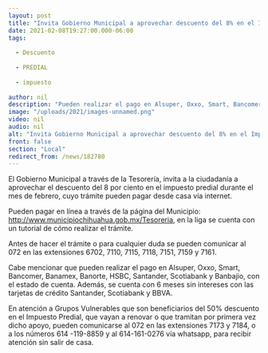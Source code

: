 ```yaml
---
layout: post
title: "Invita Gobierno Municipal a aprovechar descuento del 8% en el Impuesto Predial"
date: 2021-02-08T19:27:00.000-06:00
tags:
  
  - Descuento
  
  - PREDIAL
  
  - impuesto
  
author: nil
description: "Pueden realizar el pago en Alsuper, Oxxo, Smart, Bancomer, Banamex, Banorte, HSBC, Santander, Scotiabank y Banbajio"
image: "/uploads/2021/images-unnamed.png"
video: nil
audio: nil
alt: "Invita Gobierno Municipal a aprovechar descuento del 8% en el Impuesto Predial"
front: false
section: "Local"
redirect_from: /news/182780
---
```


El Gobierno Municipal a través de la Tesorería, invita a la ciudadanía a aprovechar el descuento del 8 por ciento en el impuesto predial durante el mes de febrero, cuyo trámite pueden pagar desde casa vía internet. 

Pueden pagar en línea a través de la página del Municipio: http://www.municipiochihuahua.gob.mx/Tesoreria, en la liga se cuenta con un tutorial de cómo realizar el trámite.

Antes de hacer el trámite o para cualquier duda se pueden comunicar al 072 en las extensiones 6702, 7110, 7115, 7118, 7151, 7159 y 7161.

Cabe mencionar que pueden realizar el pago en Alsuper, Oxxo, Smart, Bancomer, Banamex, Banorte, HSBC, Santander, Scotiabank y Banbajio, con el estado de cuenta. Además, se cuenta con 6 meses sin intereses con las tarjetas de crédito Santander, Scotiabank y BBVA.

En atención a Grupos Vulnerables que son beneficiarios del 50% descuento en el Impuesto Predial, que vayan a renovar o que tramitan por primera vez dicho apoyo, pueden comunicarse al 072 en las extensiones 7173 y 7184, o a los números 614 -119-8859 y al 614-161-0276 vía whatsapp, para recibir atención sin salir de casa.